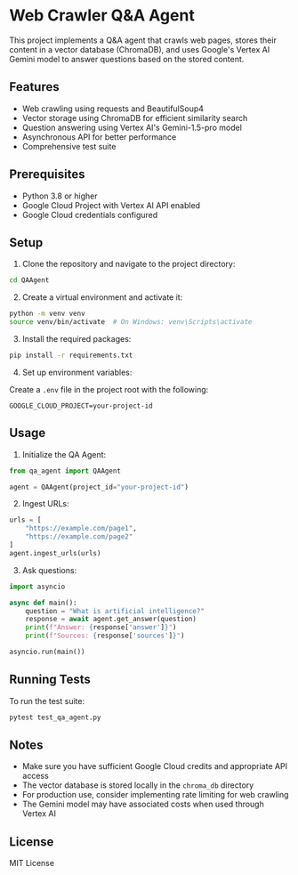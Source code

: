 # Web Crawler Q&A Agent

This project implements a Q&A agent that crawls web pages, stores their content in a vector database (ChromaDB), and uses Google's Vertex AI Gemini model to answer questions based on the stored content.

## Features

- Web crawling using requests and BeautifulSoup4
- Vector storage using ChromaDB for efficient similarity search
- Question answering using Vertex AI's Gemini-1.5-pro model
- Asynchronous API for better performance
- Comprehensive test suite

## Prerequisites

- Python 3.8 or higher
- Google Cloud Project with Vertex AI API enabled
- Google Cloud credentials configured

## Setup

1. Clone the repository and navigate to the project directory:

```bash
cd QAAgent
```

2. Create a virtual environment and activate it:

```bash
python -m venv venv
source venv/bin/activate  # On Windows: venv\Scripts\activate
```

3. Install the required packages:

```bash
pip install -r requirements.txt
```

4. Set up environment variables:

Create a `.env` file in the project root with the following:

```
GOOGLE_CLOUD_PROJECT=your-project-id
```

## Usage

1. Initialize the QA Agent:

```python
from qa_agent import QAAgent

agent = QAAgent(project_id="your-project-id")
```

2. Ingest URLs:

```python
urls = [
    "https://example.com/page1",
    "https://example.com/page2"
]
agent.ingest_urls(urls)
```

3. Ask questions:

```python
import asyncio

async def main():
    question = "What is artificial intelligence?"
    response = await agent.get_answer(question)
    print(f"Answer: {response['answer']}")
    print(f"Sources: {response['sources']}")

asyncio.run(main())
```

## Running Tests

To run the test suite:

```bash
pytest test_qa_agent.py
```

## Notes

- Make sure you have sufficient Google Cloud credits and appropriate API access
- The vector database is stored locally in the `chroma_db` directory
- For production use, consider implementing rate limiting for web crawling
- The Gemini model may have associated costs when used through Vertex AI

## License

MIT License 